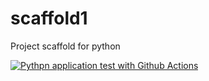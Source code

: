 # scaffold1
Project scaffold for python

[![Pythpn application test with Github Actions](https://github.com/seudrk/scaffold1/actions/workflows/main.yml/badge.svg)](https://github.com/seudrk/scaffold1/actions/workflows/main.yml)
